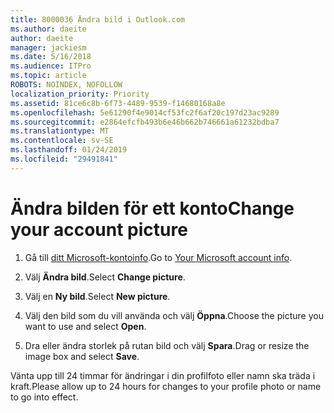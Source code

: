 ```yaml
---
title: 8000036 Ändra bild i Outlook.com
ms.author: daeite
author: daeite
manager: jackiesm
ms.date: 5/16/2018
ms.audience: ITPro
ms.topic: article
ROBOTS: NOINDEX, NOFOLLOW
localization_priority: Priority
ms.assetid: 81ce6c8b-6f73-4489-9539-f14680168a8e
ms.openlocfilehash: 5e61290f4e9014cf53fc2f6af20c197d23ac9289
ms.sourcegitcommit: e2864efcfb493b6e46b662b746661a61232bdba7
ms.translationtype: MT
ms.contentlocale: sv-SE
ms.lasthandoff: 01/24/2019
ms.locfileid: "29491841"
---
```

# <a name="change-your-account-picture"></a><span data-ttu-id="cd3e6-102">Ändra bilden för ett konto</span><span class="sxs-lookup"><span data-stu-id="cd3e6-102">Change your account picture</span></span>

1. <span data-ttu-id="cd3e6-103">Gå till [ditt Microsoft-kontoinfo](https://go.microsoft.com/fwlink/p/?linkid=860841).</span><span class="sxs-lookup"><span data-stu-id="cd3e6-103">Go to [Your Microsoft account info](https://go.microsoft.com/fwlink/p/?linkid=860841).</span></span>
    
2. <span data-ttu-id="cd3e6-104">Välj **Ändra bild**.</span><span class="sxs-lookup"><span data-stu-id="cd3e6-104">Select **Change picture**.</span></span> 
    
3. <span data-ttu-id="cd3e6-105">Välj en **Ny bild**.</span><span class="sxs-lookup"><span data-stu-id="cd3e6-105">Select **New picture**.</span></span> 
    
4. <span data-ttu-id="cd3e6-106">Välj den bild som du vill använda och välj **Öppna**.</span><span class="sxs-lookup"><span data-stu-id="cd3e6-106">Choose the picture you want to use and select **Open**.</span></span> 
    
5. <span data-ttu-id="cd3e6-107">Dra eller ändra storlek på rutan bild och välj **Spara**.</span><span class="sxs-lookup"><span data-stu-id="cd3e6-107">Drag or resize the image box and select **Save**.</span></span> 
    
<span data-ttu-id="cd3e6-108">Vänta upp till 24 timmar för ändringar i din profilfoto eller namn ska träda i kraft.</span><span class="sxs-lookup"><span data-stu-id="cd3e6-108">Please allow up to 24 hours for changes to your profile photo or name to go into effect.</span></span>
  

